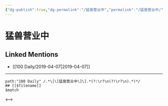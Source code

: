 ```yaml
---
{"dg-publish":true,"dg-permalink":"/猛兽营业中","permalink":"/猛兽营业中/","created":"2023-03-11T21:12:02.964+08:00","updated":"2023-03-11T21:12:03.307+08:00"}
---
```


# 猛兽营业中

## Linked Mentions
- [[100 Daily/2019-04-07\|2019-04-07]]


---

```expander
path:"100 Daily" /.*\[\[猛兽营业中\]\].*(?:\r?\n(?!\r?\n).*)*/
## [[$filename]]
$match
```

<-->